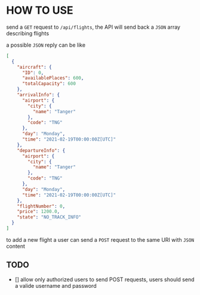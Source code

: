 # HOW TO USE

send a `GET` request to `/api/flights`, the API will send back a `JSON` array describing flights

a possible `JSON` reply can be like

```JSON
[
  {
    "aircraft": {
      "ID": 0,
      "availablePlaces": 600,
      "totalCapacity": 600
    },
    "arrivalInfo": {
      "airport": {
        "city": {
          "name": "Tanger"
        },
        "code": "TNG"
      },
      "day": "Monday",
      "time": "2021-02-19T00:00:00Z[UTC]"
    },
    "departureInfo": {
      "airport": {
        "city": {
          "name": "Tanger"
        },
        "code": "TNG"
      },
      "day": "Monday",
      "time": "2021-02-19T00:00:00Z[UTC]"
    },
    "flightNumber": 0,
    "price": 1200.0,
    "state": "NO_TRACK_INFO"
  }
]
```

to add a new flight a user can send a `POST` request to the same URI with `JSON` content

## TODO

- [] allow only authorized users to send POST requests, users should send a valide username and password
